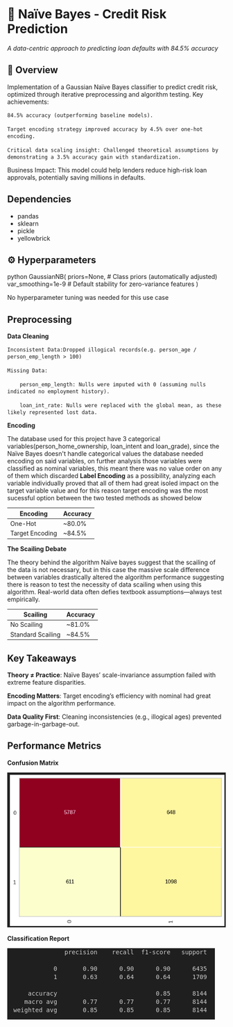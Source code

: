 # 🚀 Naïve Bayes - Credit Risk Prediction  

*A data-centric approach to predicting loan defaults with 84.5% accuracy*

## 📌 Overview  
Implementation of a Gaussian Naïve Bayes classifier to predict credit risk, optimized through iterative preprocessing and algorithm testing. Key achievements:

    84.5% accuracy (outperforming baseline models).

    Target encoding strategy improved accuracy by 4.5% over one-hot encoding.

    Critical data scaling insight: Challenged theoretical assumptions by demonstrating a 3.5% accuracy gain with standardization.

Business Impact: This model could help lenders reduce high-risk loan approvals, potentially saving millions in defaults.

## Dependencies
- pandas
- sklearn
- pickle
- yellowbrick

## ⚙️ Hyperparameters  
python
GaussianNB(
    priors=None,           # Class priors (automatically adjusted)
    var_smoothing=1e-9     # Default stability for zero-variance features
)

No hyperparameter tuning was needed for this use case

## Preprocessing
**Data Cleaning**

    Inconsistent Data:Dropped illogical records(e.g. person_age / person_emp_length > 100)

    Missing Data:
    
        person_emp_length: Nulls were imputed with 0 (assuming nulls indicated no employment history).

        loan_int_rate: Nulls were replaced with the global mean, as these likely represented lost data.


**Encoding**

The database used for this project have 3 categorical variables(person_home_ownership, loan_intent and loan_grade), since the Naïve Bayes doesn't handle categorical values the database needed encoding on said variables, on further analysis those variables were classified as nominal variables, this meant there was no value order on any of them which discarded **Label Encoding** as a possibility, analyzing each variable individually proved that all of them had great isoled impact on the target variable value and for this reason target encoding was the most sucessful option between the two tested methods as showed below

|     Encoding      |  Accuracy  |
|-------------------|------------|
|      One-Hot      |   ~80.0%   |
|  Target Encoding  |   ~84.5%   |

**The Scailing Debate**

The theory behind the algorithm Naïve bayes suggest that the scailing of the data is not necessary, but in this case the massive scale difference between variables drastically altered the algorithm performance suggesting there is reason to test the necessity of data scailing when using this algorithm.
Real-world data often defies textbook assumptions—always test empirically.

|     Scailing      |  Accuracy  |
|-------------------|------------|
|    No Scailing    |   ~81.0%   |
| Standard Scailing |   ~84.5%   |

## Key Takeaways

**Theory ≠ Practice**: Naïve Bayes’ scale-invariance assumption failed with extreme feature disparities.

**Encoding Matters**: Target encoding’s efficiency with nominal had great impact on the algorithm performance.

**Data Quality First**: Cleaning inconsistencies (e.g., illogical ages) prevented garbage-in-garbage-out.

## Performance Metrics

**Confusion Matrix**

![Confusion Matrix](../../../images/naive_bayes_cm.png)

**Classification Report**

![Classification Report](../../../images/naive_bayes_cr.png)
